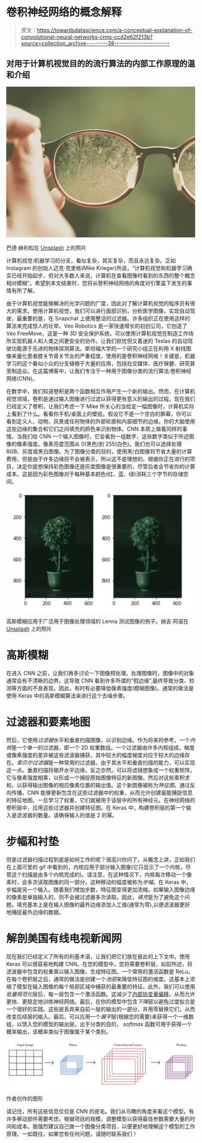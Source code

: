 # 卷积神经网络的概念解释

> 原文：<https://towardsdatascience.com/a-conceptual-explanation-of-convolutional-neural-networks-cnns-ccd2e62f213b?source=collection_archive---------38----------------------->

## 对用于计算机视觉目的的流行算法的内部工作原理的温和介绍

![](img/d896197af905302924054a7555c5eddf.png)

巴德·赫利松在 [Unsplash](https://unsplash.com/) 上的照片

计算机视觉:机器学习的分支，看似复杂，其实复杂，而且永远复杂。正如 Instagram 的创始人迈克·克里格(Mike Krieger)所说，“计算机视觉和机器学习确实已经开始起步，但对大多数人来说，计算机在查看图像时看到的东西的整个概念相对模糊”。希望到本文结束时，您将从卷积神经网络的角度对引擎盖下发生的事情有所了解。

由于计算机视觉能够解决的光学问题的广度，因此对了解计算机视觉的程序员有很大的需求。使用计算机视觉，我们可以进行面部识别，分析医学图像，实现自动驾驶，最重要的是，在 Snapchat 上使用整洁的过滤器。许多组织正在使用这样的算法来完成惊人的壮举。Veo Robotics 是一家快速增长的初创公司，它创造了 Veo FreeMove，这是一种 3D 安全保护系统，可以使用计算机视觉在制造工作场所实现机器人和人类之间更安全的协作。让我们担忧但又着迷的 Teslas 的自动驾驶功能源于先进的物体探测算法。斯坦福大学的一个研究小组正在利用 X 射线图像来量化患者膝关节骨关节炎的严重程度，使用的是卷积神经网络！关键是，机器学习的这个看似小众的分支植根于大量的应用，包括社交媒体、医疗保健、研究甚至制造业。在这篇博客中，让我们专注于一种用于图像分类的流行算法:卷积神经网络(CNN)。

在数学中，我们知道卷积是两个函数相互作用产生一个新的输出。然而，在计算机视觉领域，卷积是通过输入图像进行过滤以获得更有意义的输出的过程。现在我们已经定义了卷积，让我们考虑一下 Mike 所关心的当给定一幅图像时，计算机实际上看到了什么。看看你手机/桌面上的壁纸。假设它不是一个空白的屏幕，你可以看到定义人、动物、风景或任何物体的外部轮廓和内部细节的边缘。你的大脑使用这些边缘的集合和它们之间填充的颜色来识别物体。CNN 本质上做着同样的事情。当我们给 CNN 一个输入图像时，它会看到一组数字，这些数字类似于所述图像的像素强度。像素亮度范围从 0(黑色)到 255(白色)。我们也可以选择处理 RGB、灰度或黑白图像。为了图像分类的目的，使用黑/白图像将节省大量的计算费用，但是由于许多边缘将不会被表示，所以这不是理想的。根据你正在进行的项目，决定你是想保持彩色图像还是灰度图像是很重要的，尽管后者会节省你的计算成本。这是因为彩色图像对于每种基本颜色(红、蓝、绿)消耗三个字节的存储空间。

![](img/8cf10bc5452ff4728d3d7db18b5c20f6.png)

高斯模糊应用于广泛用于图像处理领域的 Lenna 测试图像的例子。纳吉·阿诺在 [Unsplash](https://unsplash.com/) 上的照片

# 高斯模糊

在进入 CNN 之前，让我们再多讨论一下图像预处理。处理图像时，图像中的对象通常会有不清晰的边界。这导致 CNN 看到许多所谓的“假边缘”,最终导致分类、检测等方面的不良表现。因此，有时有必要降低像素强度(模糊图像)。通常的做法是使用 Keras 中的高斯模糊算法来进行这个去噪步骤。

# 过滤器和要素地图

然后，它使用*过滤器*水平和垂直扫描图像，以识别边缘。作为将来的参考，一个*内核*是一个单一的过滤器，即一个 2D 权重数组。一个过滤器由许多内核组成。梯度或像素强度的差异被这些滤波器捕获，其中较大的幅度梯度对应于较大的边缘存在。*索贝尔过滤器*是一种常用的过滤器，由于其水平和垂直扫描的能力，可以实现这一点。垂直扫描将揭开水平边缘，反之亦然。可以将滤镜想象成一个权重矩阵，它与像素强度相乘，以形成一个捕捉原始图像特征的新图像。然后对这些乘积求和，以获得输出图像的相应像素位置的输出值。这个新图像被称为*特征图*。通过反向传播，CNN 能够更新包含在这些过滤器中的权重，从而允许创建最能捕捉信息的特征地图。一旦学习了权重，它们就被用于该层中的所有神经元。在神经网络的卷积层中，应用这些过滤器并创建特征图。在 Keras 中，构建卷积层的第一个输入是滤波器的数量。请确保输入的值是 2 的幂。

# 步幅和衬垫

但是过滤器扫描过程到底是如何工作的呢？很高兴你问了。从概念上讲，正如我们在上面可爱的 gif 中看到的，内核应用于部分输入图像(它只显示了一个内核，尽管这个扫描是由多个内核完成的)。请注意，在这种情况下，内核每次移动一个像素时，会多次读取图像的同一部分。这种移动的幅度被称为*步幅*。在 Keras 中，步幅是另一个输入。随着我们增加步数，特征图变得更加浓缩。如果输入图像边缘的像素是单独输入的，则不会被过滤器多次读取。因此，*填充*是为了避免这个问题。填充基本上是在输入图像的最外边缘添加人工值(通常为零),以便滤波器更好地捕捉最外边缘的数据。

# 解剖美国有线电视新闻网

现在我们已经定义了所有的利基术语，让我们把它们放在彼此的上下文中。使用 Keras 可以很容易地构建 CNN。在您的模型中，您将需要卷积层，如前所述，将滤波器中包含的权重乘以输入图像，生成特征图。一个常用的激活函数是 ReLu。在每个卷积层之后，通常的做法是创建一个*池层*来降低特征图的维度。这基本上浓缩了模型在输入图像的每个局部区域中捕获的最重要的特征。此外，我们可以使用*批量规范化*层后，每一层包含一个激活函数。这减少了[内部协变量偏移](https://machinelearning.wtf/terms/internal-covariate-shift/)，从而允许更快、更稳定地训练神经网络。最后，在你的模型中包含*下降*层以避免过度拟合是一个很好的实践。这些层丢弃来自前一层的输出的一部分，并用零替换它们，从而改变后续层的输入。最后，可以应用一个*展平*层(根据您的需要)来获得一个一维数组，以馈入您的模型的输出层。出于分类的目的， *softmax* 函数可用于获得一个概率输出，该概率类似于图像属于某个类别。

![](img/3f184d62fbdcc1ce31cfc61e61f0e5aa.png)

作者创作的图形

请记住，所有这些信息仅仅是 CNN 的皮毛。我们从鸟瞰的角度来看这个模型。有许多移动部件需要考虑，根据项目的规模，调整模型以获得最佳参数需要大量的时间和成本。我强烈建议自己做一个图像分类项目，以便更好地理解这个模型的工作原理。一如既往，如果您有任何问题，请随时联系我们！
